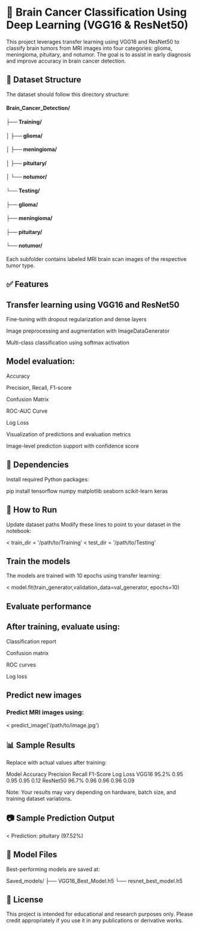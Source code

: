 #  🧠 Brain Cancer Classification Using Deep Learning (VGG16 & ResNet50)
This project leverages transfer learning using VGG16 and ResNet50 to classify brain tumors from MRI images into four categories: glioma, meningioma, pituitary, and notumor. The goal is to assist in early diagnosis and improve accuracy in brain cancer detection.

## 📂 Dataset Structure
The dataset should follow this directory structure:


#### Brain_Cancer_Detection/
#### ├── Training/
#### │   ├── glioma/
#### │   ├── meningioma/
#### │   ├── pituitary/
#### │   └── notumor/
#### └── Testing/
####     ├── glioma/
####     ├── meningioma/
####     ├── pituitary/
####     └── notumor/

Each subfolder contains labeled MRI brain scan images of the respective tumor type.


## ✅ Features
## Transfer learning using VGG16 and ResNet50

Fine-tuning with dropout regularization and dense layers

Image preprocessing and augmentation with ImageDataGenerator

Multi-class classification using softmax activation

## Model evaluation:

Accuracy

Precision, Recall, F1-score

Confusion Matrix

ROC-AUC Curve

Log Loss

Visualization of predictions and evaluation metrics

Image-level prediction support with confidence score

## 🧪 Dependencies
Install required Python packages:

pip install tensorflow numpy matplotlib seaborn scikit-learn keras

## 🚀 How to Run
Update dataset paths
Modify these lines to point to your dataset in the notebook:

< train_dir = '/path/to/Training'
< test_dir = '/path/to/Testing'

## Train the models

The models are trained with 10 epochs using transfer learning:

< model.fit(train_generator,validation_data=val_generator, epochs=10)

## Evaluate performance

## After training, evaluate using:

Classification report

Confusion matrix

ROC curves

Log loss

## Predict new images
### Predict MRI images using:

< predict_image('/path/to/image.jpg')

## 📊 Sample Results
Replace with actual values after training:

Model	Accuracy	Precision	Recall	F1-Score	Log Loss
VGG16	95.2%	0.95	0.95	0.95	0.12
ResNet50	96.7%	0.96	0.96	0.96	0.09

Note: Your results may vary depending on hardware, batch size, and training dataset variations.

## 📷 Sample Prediction Output

< Prediction: pituitary (97.52%)

## 💾 Model Files
Best-performing models are saved at:


Saved_models/
├── VGG16_Best_Model.h5
└── resnet_best_model.h5

## 📝 License
This project is intended for educational and research purposes only. Please credit appropriately if you use it in any publications or derivative works.
